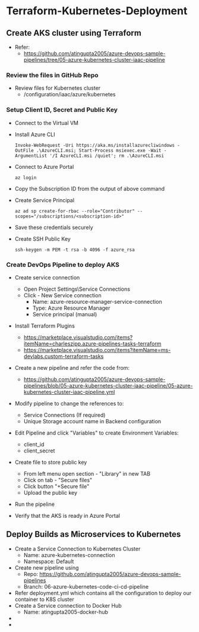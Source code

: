 # Terraform-Kubernetes-Deployment
## Create AKS cluster using Terraform

- Refer:
    - https://github.com/atingupta2005/azure-devops-sample-pipelines/tree/05-azure-kubernetes-cluster-iaac-pipeline


### Review the files in GitHub Repo
  - Review files for Kubernetes cluster
    - /configuration/iaac/azure/kubernetes

###  Setup Client ID, Secret and Public Key
  - Connect to the Virtual VM
  - Install Azure CLI
    ```
    Invoke-WebRequest -Uri https://aka.ms/installazurecliwindows -OutFile .\AzureCLI.msi; Start-Process msiexec.exe -Wait -ArgumentList '/I AzureCLI.msi /quiet'; rm .\AzureCLI.msi
    ```
  - Connect to Azure Portal
    ```
    az login
    ```
  - Copy the Subscription ID from the output of above command
  - Create Service Principal
    ```
    az ad sp create-for-rbac --role="Contributor" --scopes="/subscriptions/<subscription-id>"
    ```

  - Save these credentials securely
  - Create SSH Public Key
    ```
    ssh-keygen -m PEM -t rsa -b 4096 -f azure_rsa
    ```

### Create DevOps Pipeline to deploy AKS
- Create service connection
  - Open Project Settings\Service Connections
  - Click - New Service connection
     - Name: azure-resource-manager-service-connection
     - Type: Azure Resource Manager
     - Service principal (manual)

- Install Terraform Plugins
    - https://marketplace.visualstudio.com/items?itemName=charleszipp.azure-pipelines-tasks-terraform
    - https://marketplace.visualstudio.com/items?itemName=ms-devlabs.custom-terraform-tasks
- Create a new pipeline and refer the code from:
    - https://github.com/atingupta2005/azure-devops-sample-pipelines/blob/05-azure-kubernetes-cluster-iaac-pipeline/05-azure-kubernetes-cluster-iaac-pipeline.yml
- Modify pipeline to change the references to:
    - Service Connections (If required)
    - Unique Storage account name in Backend configuration
- Edit Pipeline and click "Variables" to create Environment Variables:
    - client_id
    - client_secret
- Create file to store public key
    - From left menu open section - "Library" in new TAB
    - Click on tab - "Secure files"
    - Click button "+Secure file"
    - Upload the public key
- Run the pipeline
- Verify that the AKS is ready in Azure Portal

## Deploy Builds as Microservices to Kubernetes
- Create a Service Connection to Kubernetes Cluster
    -  Name: azure-kubernetes-connection
    -  Namespace: Default
-  Create new pipeline using
    -  Repo: https://github.com/atingupta2005/azure-devops-sample-pipelines
    -  Branch: 06-azure-kubernetes-code-ci-cd-pipeline
-  Refer deployment.yml which contains all the configuration to deploy our container to K8S cluster
-  Create a Service connection to Docker Hub
    -  Name: atingupta2005-docker-hub
- 
-  
